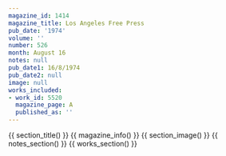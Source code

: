 ```yaml
---
magazine_id: 1414
magazine_title: Los Angeles Free Press
pub_date: '1974'
volume: ''
number: 526
month: August 16
notes: null
pub_date1: 16/8/1974
pub_date2: null
image: null
works_included:
- work_id: 5520
  magazine_page: A
  published_as: ''
---
```


{{ section_title() }}
{{ magazine_info() }}
{{ section_image() }}
{{ notes_section() }}
{{ works_section() }}
